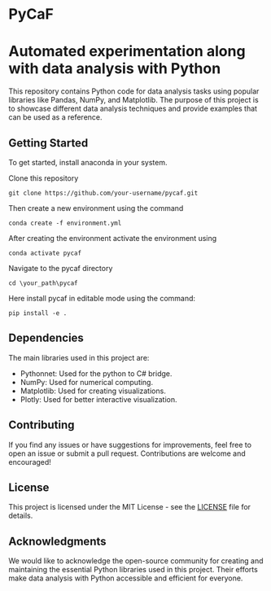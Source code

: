 # PyCaF

# Automated experimentation along with data analysis with Python

This repository contains Python code for data analysis tasks using popular libraries like Pandas, NumPy, and Matplotlib. The purpose of this project is to showcase different data analysis techniques and provide examples that can be used as a reference.

## Getting Started

To get started, install anaconda in your system.

Clone this repository
```
git clone https://github.com/your-username/pycaf.git
```

Then create a new environment using the command
```
conda create -f environment.yml
```

After creating the environment activate the environment using
```
conda activate pycaf
```
Navigate to the pycaf directory
```
cd \your_path\pycaf
```
Here install pycaf in editable mode using the command:

```
pip install -e .
```

## Dependencies

The main libraries used in this project are:

- Pythonnet: Used for the python to C# bridge.
- NumPy: Used for numerical computing.
- Matplotlib: Used for creating visualizations.
- Plotly: Used for better interactive visualization.

## Contributing

If you find any issues or have suggestions for improvements, feel free to open an issue or submit a pull request. Contributions are welcome and encouraged!

## License

This project is licensed under the MIT License - see the [LICENSE](LICENSE) file for details.

## Acknowledgments

We would like to acknowledge the open-source community for creating and maintaining the essential Python libraries used in this project. Their efforts make data analysis with Python accessible and efficient for everyone.
